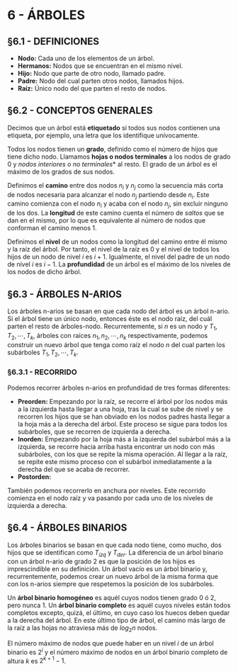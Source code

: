 # 6 - ÁRBOLES

## §6.1 - DEFINICIONES

- **Nodo:** Cada uno de los elementos de un árbol.
- **Hermanos:** Nodos que se encuentran en el mismo nivel.
- **Hijo:** Nodo que parte de otro nodo, llamado padre.
- **Padre:** Nodo del cual parten otros nodos, llamados hijos.
- **Raíz:** Único nodo del que parten el resto de nodos.

## §6.2 - CONCEPTOS GENERALES

Decimos que un árbol está **etiquetado** si todos sus nodos contienen una etiqueta, por ejemplo, una letra que los identifique unívocamente.

Todos los nodos tienen un **grado**, definido como el número de hijos que tiene dicho nodo.
Llamamos **hojas o nodos terminales** a los nodos de grado 0 y *nodos interiores o no terminales** al resto. El grado de un árbol es el máximo de los grados de sus nodos.

Definimos el **camino** entre dos nodos $n_i$ y $n_j$ como la secuencia más corta de nodos necesaria para alcanzar el nodo $n_j$ partiendo desde $n_i$.
Este camino comienza con el nodo $n_i$ y acaba con el nodo $n_j$, sin excluir ninguno de los dos.
La **longitud** de este camino cuenta el número de *saltos* que se dan en el mismo, por lo que es equivalente al número de nodos que conforman el camino menos $1$.

Definimos el **nivel** de un nodos como la longitud del camino entre él mismo y la raíz del árbol.
Por tanto, el nivel de la raíz es $0$ y el nivel de todos los hijos de un nodo de nivel $i$ es $i+1$.
Igualmente, el nivel del padre de un nodo de nivel $i$ es $i-1$. La **profundidad** de un árbol es el máximo de los niveles de los nodos de dicho árbol.

## §6.3 - ÁRBOLES N-ARIOS

Los árboles n-arios se basan en que cada nodo del árbol es un árbol n-ario.
Si el árbol tiene un único nodo, entonces éste es el nodo raíz, del cuál parten el resto de árboles-nodo.
Recurrentemente, si $n$ es un nodo y $T_1,T_2,\cdots,T_k$, árboles con raíces $n_1,n_2,\cdots,n_k$ respectivamente, podemos construir un nuevo árbol que tenga como raíz el nodo $n$ del cual parten los subárboles $T_1,T_2,\cdots,T_k$.

### §6.3.1 - RECORRIDO

Podemos recorrer árboles n-arios en profundidad de tres formas diferentes:

- **Preorden:** Empezando por la raíz, se recorre el árbol por los nodos más a la izquierda hasta llegar a una hoja, tras la cual se sube de nivel y se recorren los hijos que se han obviado en los nodos padres hasta llegar a la hoja más a la derecha del árbol. Este proceso se sigue para todos los subárboles, que se recorren de izquierda a derecha.
- **Inorden:** Empezando por la hoja más a la izquierda del subárbol más a la izquierda, se recorre hacia arriba hasta encontrar un nodo con más subárboles, con los que se repite la misma operación. Al llegar a la raíz, se repite este mismo proceso con el subárbol inmediatamente a la derecha del que se acaba de recorrer.
- **Postorden:**

También podemos recorrerlo en anchura por niveles.
Este recorrido comienza en el nodo raíz y va pasando por cada uno de los niveles de izquierda a derecha.

## §6.4 - ÁRBOLES BINARIOS

Los árboles binarios se basan en que cada nodo tiene, como mucho, dos hijos que se identifican como $T_{izq}$ y $T_{der}$.
La diferencia de un árbol binario con un árbol n-ario de grado 2 es que la posición de los hijos es imprescindible en su definición.
Un árbol vacío es un árbol binario y, recurrentemente, podemos crear un nuevo árbol de la misma forma que con los n-arios siempre que respetemos la posición de los subárboles.

Un **árbol binario homogéneo** es aquél cuyos nodos tienen grado $0$ ó $2$, pero nunca $1$.
Un **árbol binario completo** es aquél cuyos niveles están todos completos excepto, quizá, el último, en cuyo caso los huecos deben quedar a la derecha del árbol.
En este último tipo de árbol, el camino más largo de la raíz a las hojas no atraviesa más de $log_2n$ nodos.

El número máximo de nodos que puede haber en un nivel $i$ de un árbol binario es $2^i$ y el número máximo de nodos en un árbol binario completo de altura $k$ es $2^{k+1}-1$.
